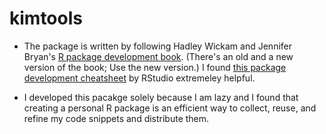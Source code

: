 # kimtools

- The package is written by following Hadley Wickam and Jennifer Bryan's [R package development book](http://r-pkgs.had.co.nz/). (There's an old and a new version of the book; Use the new version.) I found [this package development cheatsheet](https://rstudio.com/wp-content/uploads/2015/03/devtools-cheatsheet.pdf) by RStudio extremeley helpful.

- I developed this pacakge solely because I am lazy and I found that creating a personal R package is an efficient way to collect, reuse, and refine my code snippets and distribute them.

